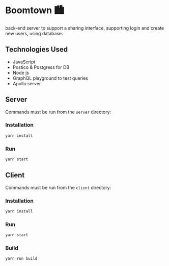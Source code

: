 # Boomtown 🏙

back-end server to support a sharing interface, supporting login and create new users, using database.

## Technologies Used

- JavaScript
- Postico & Postgress for DB
- Node js
- GraphQL playground to test queries
- Apollo server

## Server

Commands must be run from the `server` directory:

### Installation

```bash
yarn install
```

### Run

```bash
yarn start
```

## Client

Commands must be run from the `client` directory:

### Installation

```bash
yarn install
```

### Run

```bash
yarn start
```

### Build

```bash
yarn run build
```
